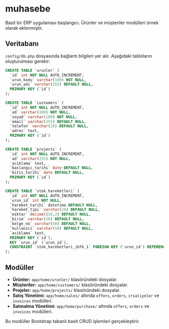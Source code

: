 # muhasebe

Basit bir ERP uygulaması başlangıcı. Ürünler ve müşteriler modülleri örnek olarak eklenmiştir.

## Veritabanı

`config/db.php` dosyasında bağlantı bilgileri yer alır. Aşağıdaki tabloların oluşturulması gerekir:

```sql
CREATE TABLE `urunler` (
  `id` int NOT NULL AUTO_INCREMENT,
  `urun_kodu` varchar(100) NOT NULL,
  `urun_adi` varchar(255) DEFAULT NULL,
  PRIMARY KEY (`id`)
);

CREATE TABLE `customers` (
  `id` int NOT NULL AUTO_INCREMENT,
  `ad` varchar(100) NOT NULL,
  `soyad` varchar(100) NOT NULL,
  `email` varchar(255) DEFAULT NULL,
  `telefon` varchar(20) DEFAULT NULL,
  `adres` text,
  PRIMARY KEY (`id`)
);

CREATE TABLE `projects` (
  `id` int NOT NULL AUTO_INCREMENT,
  `ad` varchar(255) NOT NULL,
  `aciklama` text,
  `baslangic_tarihi` date DEFAULT NULL,
  `bitis_tarihi` date DEFAULT NULL,
  PRIMARY KEY (`id`)
);

CREATE TABLE `stok_hareketleri` (
  `id` int NOT NULL AUTO_INCREMENT,
  `urun_id` int NOT NULL,
  `hareket_tarihi` datetime DEFAULT NULL,
  `hareket_tipi` varchar(20) DEFAULT NULL,
  `miktar` decimal(10,2) DEFAULT NULL,
  `birim` varchar(20) DEFAULT NULL,
  `belge_no` varchar(50) DEFAULT NULL,
  `kullanici` varchar(50) DEFAULT NULL,
  `aciklama` text,
  PRIMARY KEY (`id`),
  KEY `urun_id` (`urun_id`),
  CONSTRAINT `stok_hareketleri_ibfk_1` FOREIGN KEY (`urun_id`) REFERENCES `urunler` (`id`)
);
```

## Modüller

- **Ürünler:** `app/home/urunler/` klasöründeki dosyalar.
- **Müşteriler:** `app/home/customers/` klasöründeki dosyalar.
- **Projeler:** `app/home/projects/` klasöründeki dosyalar.
- **Satış Yönetimi:** `app/home/sales/` altında `offers`, `orders`, `irsaliyeler` ve `invoices` modülleri.
- **Satınalma Yönetimi:** `app/home/purchase/` altında `offers`, `orders` ve `invoices` modülleri.

Bu modüller Bootstrap tabanlı basit CRUD işlemleri gerçekleştirir.
